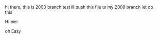 hi there, this is 2000 branch test 
ill push this file to my 2000 branch
let do this

Hi eiei

oh 
Easy